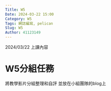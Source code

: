 ```yaml
---
Title: W5
Date: 2024-03-22 15:00
Category: W5
Tags: 網誌編寫, pelican
Slug: W5
Author: 41123149
---
```


2024/03/22 上課內容

<!-- PELICAN_END_SUMMARY -->

# W5分組任務
將教學影片分組整理和自評 
並放在小組團隊的blog上